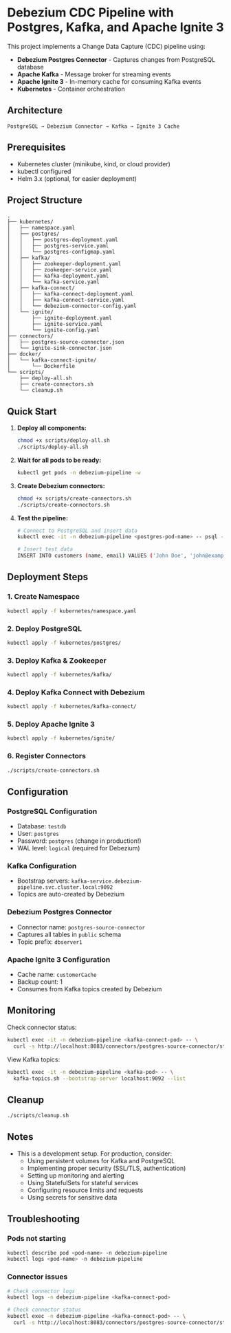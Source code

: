 # Debezium CDC Pipeline with Postgres, Kafka, and Apache Ignite 3

This project implements a Change Data Capture (CDC) pipeline using:
- **Debezium Postgres Connector** - Captures changes from PostgreSQL database
- **Apache Kafka** - Message broker for streaming events
- **Apache Ignite 3** - In-memory cache for consuming Kafka events
- **Kubernetes** - Container orchestration

## Architecture

```
PostgreSQL → Debezium Connector → Kafka → Ignite 3 Cache
```

## Prerequisites

- Kubernetes cluster (minikube, kind, or cloud provider)
- kubectl configured
- Helm 3.x (optional, for easier deployment)

## Project Structure

```
.
├── kubernetes/
│   ├── namespace.yaml
│   ├── postgres/
│   │   ├── postgres-deployment.yaml
│   │   ├── postgres-service.yaml
│   │   └── postgres-configmap.yaml
│   ├── kafka/
│   │   ├── zookeeper-deployment.yaml
│   │   ├── zookeeper-service.yaml
│   │   ├── kafka-deployment.yaml
│   │   └── kafka-service.yaml
│   ├── kafka-connect/
│   │   ├── kafka-connect-deployment.yaml
│   │   ├── kafka-connect-service.yaml
│   │   └── debezium-connector-config.yaml
│   └── ignite/
│       ├── ignite-deployment.yaml
│       ├── ignite-service.yaml
│       └── ignite-config.yaml
├── connectors/
│   ├── postgres-source-connector.json
│   └── ignite-sink-connector.json
├── docker/
│   └── kafka-connect-ignite/
│       └── Dockerfile
└── scripts/
    ├── deploy-all.sh
    ├── create-connectors.sh
    └── cleanup.sh
```

## Quick Start

1. **Deploy all components:**
   ```bash
   chmod +x scripts/deploy-all.sh
   ./scripts/deploy-all.sh
   ```

2. **Wait for all pods to be ready:**
   ```bash
   kubectl get pods -n debezium-pipeline -w
   ```

3. **Create Debezium connectors:**
   ```bash
   chmod +x scripts/create-connectors.sh
   ./scripts/create-connectors.sh
   ```

4. **Test the pipeline:**
   ```bash
   # Connect to PostgreSQL and insert data
   kubectl exec -it -n debezium-pipeline <postgres-pod-name> -- psql -U postgres -d testdb
   
   # Insert test data
   INSERT INTO customers (name, email) VALUES ('John Doe', 'john@example.com');
   ```

## Deployment Steps

### 1. Create Namespace
```bash
kubectl apply -f kubernetes/namespace.yaml
```

### 2. Deploy PostgreSQL
```bash
kubectl apply -f kubernetes/postgres/
```

### 3. Deploy Kafka & Zookeeper
```bash
kubectl apply -f kubernetes/kafka/
```

### 4. Deploy Kafka Connect with Debezium
```bash
kubectl apply -f kubernetes/kafka-connect/
```

### 5. Deploy Apache Ignite 3
```bash
kubectl apply -f kubernetes/ignite/
```

### 6. Register Connectors
```bash
./scripts/create-connectors.sh
```

## Configuration

### PostgreSQL Configuration
- Database: `testdb`
- User: `postgres`
- Password: `postgres` (change in production!)
- WAL level: `logical` (required for Debezium)

### Kafka Configuration
- Bootstrap servers: `kafka-service.debezium-pipeline.svc.cluster.local:9092`
- Topics are auto-created by Debezium

### Debezium Postgres Connector
- Connector name: `postgres-source-connector`
- Captures all tables in `public` schema
- Topic prefix: `dbserver1`

### Apache Ignite 3 Configuration
- Cache name: `customerCache`
- Backup count: 1
- Consumes from Kafka topics created by Debezium

## Monitoring

Check connector status:
```bash
kubectl exec -it -n debezium-pipeline <kafka-connect-pod> -- \
  curl -s http://localhost:8083/connectors/postgres-source-connector/status | jq
```

View Kafka topics:
```bash
kubectl exec -it -n debezium-pipeline <kafka-pod> -- \
  kafka-topics.sh --bootstrap-server localhost:9092 --list
```

## Cleanup

```bash
./scripts/cleanup.sh
```

## Notes

- This is a development setup. For production, consider:
  - Using persistent volumes for Kafka and PostgreSQL
  - Implementing proper security (SSL/TLS, authentication)
  - Setting up monitoring and alerting
  - Using StatefulSets for stateful services
  - Configuring resource limits and requests
  - Using secrets for sensitive data

## Troubleshooting

### Pods not starting
```bash
kubectl describe pod <pod-name> -n debezium-pipeline
kubectl logs <pod-name> -n debezium-pipeline
```

### Connector issues
```bash
# Check connector logs
kubectl logs -n debezium-pipeline <kafka-connect-pod>

# Check connector status
kubectl exec -n debezium-pipeline <kafka-connect-pod> -- \
  curl -s http://localhost:8083/connectors/postgres-source-connector/status
```
